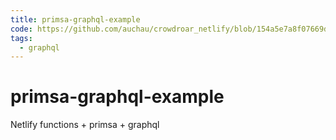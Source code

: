 ```yaml
---
title: primsa-graphql-example
code: https://github.com/auchau/crowdroar_netlify/blob/154a5e7a8f07669da6cdcf932eebdc123a3b38d8/src/lambda/graphql.js
tags: 
  - graphql
---
```


# primsa-graphql-example

Netlify functions + primsa + graphql
